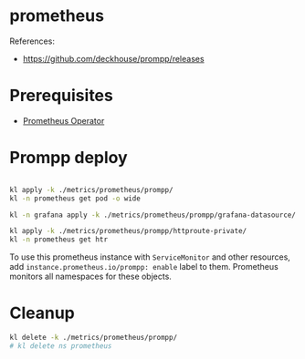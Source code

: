 
# prometheus

References:
- https://github.com/deckhouse/prompp/releases

# Prerequisites

- [Prometheus Operator](../prometheus-operator/readme.md)

# Prompp deploy

```bash

kl apply -k ./metrics/prometheus/prompp/
kl -n prometheus get pod -o wide

kl -n grafana apply -k ./metrics/prometheus/prompp/grafana-datasource/

kl apply -k ./metrics/prometheus/prompp/httproute-private/
kl -n prometheus get htr

```

To use this prometheus instance with `ServiceMonitor` and other resources,
add `instance.prometheus.io/prompp: enable` label to them.
Prometheus monitors all namespaces for these objects.

# Cleanup

```bash
kl delete -k ./metrics/prometheus/prompp/
# kl delete ns prometheus
```
